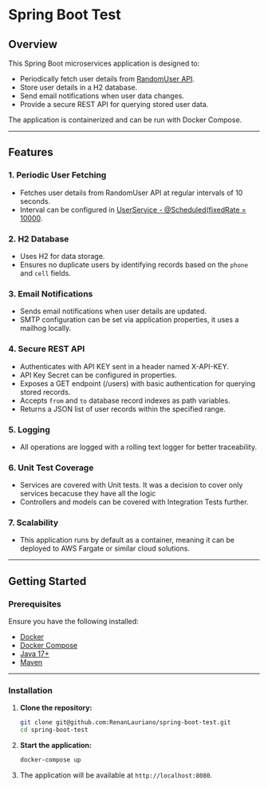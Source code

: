 # Spring Boot Test

## Overview

This Spring Boot microservices application is designed to:

- Periodically fetch user details from [RandomUser API](https://randomuser.me/api/).
- Store user details in a H2 database.
- Send email notifications when user data changes.
- Provide a secure REST API for querying stored user data.

The application is containerized and can be run with Docker Compose.

---

## Features

### 1. Periodic User Fetching
- Fetches user details from RandomUser API at regular intervals of 10 seconds.
- Interval can be configured in [UserService - @Scheduled(fixedRate = 10000](src/main/java/com/javatest/service/UserService.java).

### 2. H2 Database
- Uses H2 for data storage.
- Ensures no duplicate users by identifying records based on the `phone` and `cell` fields.

### 3. Email Notifications
- Sends email notifications when user details are updated.
- SMTP configuration can be set via application properties, it uses a mailhog locally.

### 4. Secure REST API
- Authenticates with API KEY sent in a header named X-API-KEY.
- API Key Secret can be configured in properties.
- Exposes a GET endpoint (/users) with basic authentication for querying stored records.
- Accepts `from` and `to` database record indexes as path variables.
- Returns a JSON list of user records within the specified range.

### 5. Logging
- All operations are logged with a rolling text logger for better traceability.

### 6. Unit Test Coverage
- Services are covered with Unit tests. It was a decision to cover only services becacuse they have all the logic
- Controllers and models can be covered with Integration Tests further.

### 7. Scalability
- This application runs by default as a container, meaning it can be deployed to AWS Fargate or similar cloud solutions.

---

## Getting Started

### Prerequisites

Ensure you have the following installed:

- [Docker](https://www.docker.com/)
- [Docker Compose](https://docs.docker.com/compose/)
- [Java 17+](https://jdk.java.net/)
- [Maven](https://maven.apache.org/)

---

### Installation

1. **Clone the repository:**
   ```bash
   git clone git@github.com:RenanLauriano/spring-boot-test.git
   cd spring-boot-test
   ```

2. **Start the application:**
   ```bash
   docker-compose up
   ```

4. The application will be available at `http://localhost:8080`.